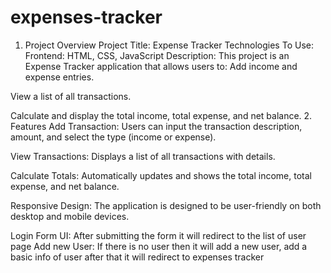 # expenses-tracker
1. Project Overview
Project Title: Expense Tracker
Technologies To Use:
Frontend: HTML, CSS, JavaScript
Description:
This project is an Expense Tracker application that allows users to:
Add income and expense entries.


View a list of all transactions.


Calculate and display the total income, total expense, and net balance.
2. Features
Add Transaction: Users can input the transaction description, amount, and select the type (income or expense).


View Transactions: Displays a list of all transactions with details.


Calculate Totals: Automatically updates and shows the total income, total expense, and net balance.


Responsive Design: The application is designed to be user-friendly on both desktop and mobile devices.


Login Form UI: After submitting the form it will redirect to the list of user page
Add new User: If there is no user then it will add a new user, add a basic info of user after that it will redirect to expenses tracker
